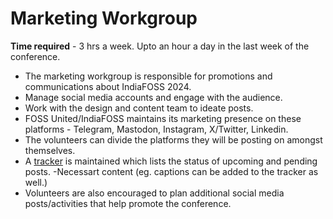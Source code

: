# Marketing Workgroup

**Time required** - 3 hrs a week. Upto an hour a day in the last week of the conference.

- The marketing workgroup is responsible for promotions and communications about IndiaFOSS 2024.
- Manage social media accounts and engage with the audience.
- Work with the design and content team to ideate posts.
- FOSS United/IndiaFOSS maintains its marketing presence on these platforms - Telegram, Mastodon, Instagram, X/Twitter, Linkedin. 
- The volunteers can divide the platforms they will be posting on amongst themselves.
- A [tracker](https://docs.google.com/spreadsheets/d/1fjqz0eDaST2cOEoh7qfbLgSfN8ffWUeZ8TNsFPs--1k/edit?usp=sharing) is maintained which lists the status of upcoming and pending posts.
-Necessart content (eg. captions can be added to the tracker as well.)
- Volunteers are also encouraged to plan additional social media posts/activities that help promote the conference.